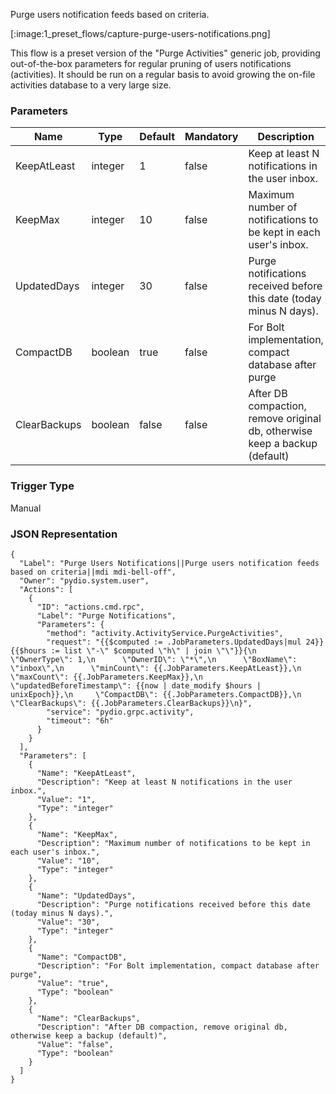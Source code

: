 
Purge users notification feeds based on criteria.

[:image:1_preset_flows/capture-purge-users-notifications.png]

This flow is a preset version of the "Purge Activities" generic job, providing out-of-the-box parameters for regular pruning of users notifications (activities). It should be run on a regular basis to avoid growing the on-file activities database to a very large size.

### Parameters

|Name|Type|Default|Mandatory|Description|
|----|----|-------|---------|-----------|
|KeepAtLeast|integer|1|false|Keep at least N notifications in the user inbox.|
|KeepMax|integer|10|false|Maximum number of notifications to be kept in each user's inbox.|
|UpdatedDays|integer|30|false|Purge notifications received before this date (today minus N days).|
|CompactDB|boolean|true|false|For Bolt implementation, compact database after purge|
|ClearBackups|boolean|false|false|After DB compaction, remove original db, otherwise keep a backup (default)|



### Trigger Type
Manual

### JSON Representation

```
{
  "Label": "Purge Users Notifications||Purge users notification feeds based on criteria||mdi mdi-bell-off",
  "Owner": "pydio.system.user",
  "Actions": [
    {
      "ID": "actions.cmd.rpc",
      "Label": "Purge Notifications",
      "Parameters": {
        "method": "activity.ActivityService.PurgeActivities",
        "request": "{{$computed := .JobParameters.UpdatedDays|mul 24}}{{$hours := list \"-\" $computed \"h\" | join \"\"}}{\n      \"OwnerType\": 1,\n      \"OwnerID\": \"*\",\n      \"BoxName\": \"inbox\",\n      \"minCount\": {{.JobParameters.KeepAtLeast}},\n      \"maxCount\": {{.JobParameters.KeepMax}},\n      \"updatedBeforeTimestamp\": {{now | date_modify $hours | unixEpoch}},\n     \"CompactDB\": {{.JobParameters.CompactDB}},\n      \"ClearBackups\": {{.JobParameters.ClearBackups}}\n}",
        "service": "pydio.grpc.activity",
        "timeout": "6h"
      }
    }
  ],
  "Parameters": [
    {
      "Name": "KeepAtLeast",
      "Description": "Keep at least N notifications in the user inbox.",
      "Value": "1",
      "Type": "integer"
    },
    {
      "Name": "KeepMax",
      "Description": "Maximum number of notifications to be kept in each user's inbox.",
      "Value": "10",
      "Type": "integer"
    },
    {
      "Name": "UpdatedDays",
      "Description": "Purge notifications received before this date (today minus N days).",
      "Value": "30",
      "Type": "integer"
    },
    {
      "Name": "CompactDB",
      "Description": "For Bolt implementation, compact database after purge",
      "Value": "true",
      "Type": "boolean"
    },
    {
      "Name": "ClearBackups",
      "Description": "After DB compaction, remove original db, otherwise keep a backup (default)",
      "Value": "false",
      "Type": "boolean"
    }
  ]
}
```
